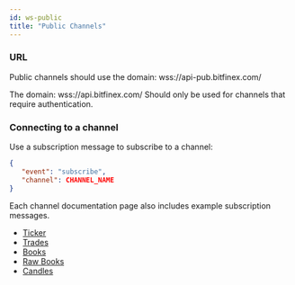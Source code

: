 ```yaml
---
id: ws-public
title: "Public Channels"
---
```


### URL
Public channels should use the domain:
wss://api-pub.bitfinex.com/

The domain:
wss://api.bitfinex.com/
Should only be used for channels that require authentication.

### Connecting to a channel

Use a subscription message to subscribe to a channel:

```json
{
   "event": "subscribe",
   "channel": CHANNEL_NAME
}
```

Each channel documentation page also includes example subscription messages.

- [Ticker](/v2/reference#ws-public-ticker)
- [Trades](/v2/reference#ws-public-trades)
- [Books](/v2/reference#ws-public-order-books)
- [Raw Books](/v2/reference#ws-public-raw-order-books)
- [Candles](/v2/reference#ws-public-candle)
